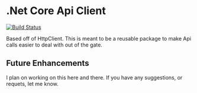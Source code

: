 # .Net Core Api Client

[![Build Status](https://dev.azure.com/johnshrader/dotnet-core-api-client/_apis/build/status/jpshrader.dotnet-core-api-client?branchName=main)](https://dev.azure.com/johnshrader/dotnet-core-api-client/_build/latest?definitionId=3&branchName=main)

Based off of HttpClient. This is meant to be a reusable package to make Api calls easier to deal with out of the gate.

## Future Enhancements

I plan on working on this here and there. If you have any suggestions, or requets, let me know.
